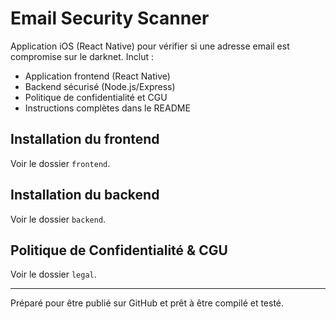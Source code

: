
# Email Security Scanner

Application iOS (React Native) pour vérifier si une adresse email est compromise sur le darknet.
Inclut :
- Application frontend (React Native)
- Backend sécurisé (Node.js/Express)
- Politique de confidentialité et CGU
- Instructions complètes dans le README

## Installation du frontend
Voir le dossier `frontend`.

## Installation du backend
Voir le dossier `backend`.

## Politique de Confidentialité & CGU
Voir le dossier `legal`.

---

Préparé pour être publié sur GitHub et prêt à être compilé et testé.


